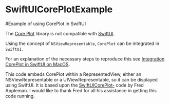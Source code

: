 # SwiftUICorePlotExample
#Example of using CorePlot in SwiftUI

The [Core Plot](https://github.com/core-plot/core-plot) library is not compatible with
[SwiftUI](https://developer.apple.com/tutorials/swiftui/).

Using the concept of `NSViewRepresentable`, `CorePlot` can be integrated in `SwiftUI`.

For an explanation of the necessary steps to reproduce this see [Integration CorePlot in SwiftUI on MacOS](https://fred.appelman.net/?p=156).

This code embeds CorePlot within a RepresentedView, either an NSViewRepresentable or a UIViewRepresentable, so it can be displayed using SwiftUI. It is based upon the [SwiftUICorePlot-](https://github.com/fappelman/SwiftUICorePlot-) code by Fred Appleman.
I would like to thank Fred for all his assistance in getting this code running. 
